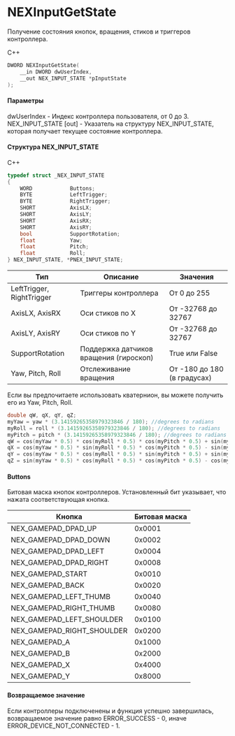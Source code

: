 ﻿# NEXInputGetState
Получение состояния кнопок, вращения, стиков и триггеров контроллера.

С++
```c
DWORD NEXInputGetState(
	__in DWORD dwUserIndex,
	__out NEX_INPUT_STATE *pInputState
);
```

#### Параметры
dwUserIndex - Индекс контроллера пользователя, от 0 до 3.
NEX_INPUT_STATE [out] - Указатель на структуру NEX_INPUT_STATE, которая получает текущее состояние контроллера.

#### Структура NEX_INPUT_STATE
C++
```c
typedef struct _NEX_INPUT_STATE
{
	WORD			Buttons;
	BYTE			LeftTrigger;
	BYTE			RightTrigger;
	SHORT			AxisLX;
	SHORT			AxisLY;
	SHORT			AxisRX;
	SHORT			AxisRY;
	bool			SupportRotation;
	float			Yaw;
	float			Pitch;
	float			Roll;
} NEX_INPUT_STATE, *PNEX_INPUT_STATE;
```

| Тип | Описание | Значения |
| ------------- | ------------- | ------------- |
| LeftTrigger, RightTrigger | Триггеры контроллера | От 0 до 255 |
| AxisLX, AxisRX | Оси стиков по X | От -32768 до 32767 |
| AxisLY, AxisRY | Оси стиков по Y | От -32768 до 32767 |
| SupportRotation | Поддержка датчиков вращения (гироскоп) | True или False |
| Yaw, Pitch, Roll | Отслеживание вращения | От -180 до 180 (в градусах) |

Если вы предпочитаете использовать кватернион, вы можете получить его из Yaw, Pitch, Roll.
```c
double qW, qX, qY, qZ;
myYaw = yaw * (3.14159265358979323846 / 180); //degrees to radians
myRoll = roll * (3.14159265358979323846 / 180); //degrees to radians
myPitch = pitch * (3.14159265358979323846 / 180); //degrees to radians
qW = cos(myYaw * 0.5) * cos(myRoll * 0.5) * cos(myPitch * 0.5) + sin(myYaw * 0.5) * sin(myRoll * 0.5) * sin(myPitch * 0.5);
qX = cos(myYaw * 0.5) * sin(myRoll * 0.5) * cos(myPitch * 0.5) - sin(myYaw * 0.5) * cos(myRoll * 0.5) * sin(myPitch * 0.5);
qY = cos(myYaw * 0.5) * cos(myRoll * 0.5) * sin(myPitch * 0.5) + sin(myYaw * 0.5) * sin(myRoll * 0.5) * cos(myPitch * 0.5);
qZ = sin(myYaw * 0.5) * cos(myRoll * 0.5) * cos(myPitch * 0.5) - cos(myYaw * 0.5) * sin(myRoll * 0.5) * sin(myPitch * 0.5);
```

#### Buttons
Битовая маска кнопок контроллеров. Установленный бит указывает, что нажата соответствующая кнопка. 

| Кнопка | Битовая маска |
| ------------- | ------------- |
| NEX_GAMEPAD_DPAD_UP | 0x0001  |
| NEX_GAMEPAD_DPAD_DOWN | 0x0002  |
| NEX_GAMEPAD_DPAD_LEFT | 0x0004  |
| NEX_GAMEPAD_DPAD_RIGHT | 0x0008  |
| NEX_GAMEPAD_START | 0x0010  |
| NEX_GAMEPAD_BACK | 0x0020  |
| NEX_GAMEPAD_LEFT_THUMB | 0x0040  |
| NEX_GAMEPAD_RIGHT_THUMB | 0x0080  |
| NEX_GAMEPAD_LEFT_SHOULDER | 0x0100  |
| NEX_GAMEPAD_RIGHT_SHOULDER | 0x0200
| NEX_GAMEPAD_A | 0x1000  |
| NEX_GAMEPAD_B | 0x2000  |
| NEX_GAMEPAD_X | 0x4000  |
| NEX_GAMEPAD_Y | 0x8000  |

#### Возвращаемое значение
Если контроллеры подключенены и функция успешно завершилась, возвращаемое значение равно ERROR_SUCCESS - 0, иначе ERROR_DEVICE_NOT_CONNECTED - 1.